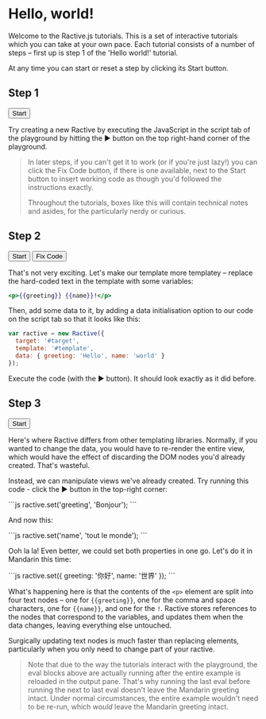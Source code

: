 # Hello, world!

Welcome to the Ractive.js tutorials. This is a set of interactive tutorials which you can take at your own pace. Each tutorial consists of a number of steps – first up is step 1 of the 'Hello world!' tutorial.

At any time you can start or reset a step by clicking its Start button.

## Step 1
<div class="tutorial">
	<button data-tab="script" data-tutorial="N4IgFiBcoE5SBTAJgcwSAvgGhAF3gDxICWAbgATFIC8AOngIYxq70B8BA9CaW7QHYCCAZwDGMYgAdclGvVwIAtpIA2DBfXK4AnpIR08CAB65OMBqNxkE7AbVwFJbABIIVKgPZZyAdw8wVJABCLichTjEJaTYQHGF4Tk5yYwRRAFcFLTBiYXJRDyQEX2JcMCyi1QZtcgAjDNwPfkom0qKGyQBaCRQwGXyYfgQYcg8AMyyc8kkGQYFSJnJzS2tyanJBn3IAJQsrUgQACmABci0mFkhyAHIAYlxzhFwrrBOtJUqFS9uFZTUFK4EGAAlABuOz8RJZGAeNI9GEyVrCNoZfzEBgqYTeVowIqTGYjDKSDLkHjFUrkfFUEbjK73ZiPAEQpIzJAUt6-dRFSJSGQ+EplSmssbXH4fBCMyHaGF5fGjYj8VmtAm4IkyUks9li8jc6QjFpgIrOAAqAFkADJnGqYIA">Start</button>
</div>

Try creating a new Ractive by executing the JavaScript in the script tab of the playground by hitting the &#9654; button on the top right-hand corner of the playground.

> In later steps, if you can't get it to work (or if you're just lazy!) you can click the Fix Code button, if there is one available, next to the Start button to insert working code as though you'd followed the instructions exactly.
> 
> Throughout the tutorials, boxes like this will contain technical notes and asides, for the particularly nerdy or curious.

## Step 2
<div class="tutorial">
	<button data-tab="html" data-tutorial="N4IgFiBcoE5SBTAJgcwSAvgGhAF3gDxICWAbgATFIC8AOngIYxq70B8BA9CaW7QHYCCAZwDGMYgAdclGvVwIAtpIA2DBfXK4AnpIR08CAB65OMBqNxkE7AbVwFJbABIIVKgPZZyAdw8wVJABCLichTjEJaTYQHGF4UiZyc0trcmpyfgQfcgAlCytSBAAKYAFyLSYWSHIAcgBiXCqEXFqscq0lVXUEGoaFZTUFWoEMAEoAbgFMIA">Start</button>
	<button data-tab="script" data-run="true" data-tutorial="N4IgFiBcoE5SBTAJgcwSAvgGhAF3gDxICWAbgATFIC8AOngIYxq70B8BA9CaW7QHYCCAZwDGMYgAdclGvVwIAtpIA2DBfXK4AnpIR08CAB65OMBqNxkE7AbVwFJbYMBQwECK-xQZs5F-wMigi+AIRcTkKcYhLSbCA4wvCkTOTmltbk1OT8CADu5ABKFlakCAAUwALkWkwskOQA5ADEuHWejVjVWkqq6ggNLQrKagqd3UjqDA3A5G4eXiiDABIIKioA9p05QQNNeRswKkiN5BgCGACUANwCmEA">Fix Code</button>
</div>

That's not very exciting. Let's make our template more templatey – replace the hard-coded text in the template with some variables:

```handlebars
<p>{{greeting}} {{name}}!</p>
```

Then, add some data to it, by adding a data initialisation option to our code on the script tab so that it looks like this:

```js
var ractive = new Ractive({
  target: '#target',
  template: '#template',
  data: { greeting: 'Hello', name: 'world' }
});
```
Execute the code (with the &#9654; button). It should look exactly as it did before.

## Step 3
<div class="tutorial">
  <button data-tutorial="N4IgFiBcoE5SBTAJgcwSAvgGhAF3gDxICWAbgATFIC8AOngIYxq70B8BA9CaW7QHYCCAZwDGMYgAdclGvVwIAtpIA2DBfXK4AnpIR08CAB65OMBqNxkE7AbVwFJbYMBQwECK-xQZs5F-wMigi+AIRcTkKcYhLSbCA4wvCkTOTmltbk1OT8CADu5ABKFlakCAAUwALkWkwskOQA5ADEuHWejVjVWkqq6ggNLQrKagqd3UjqDA3A5G4eXiiDABIIKioA9p05QQNNeRswKkiN5BgCGACUANwCmEA">Start</button>
</div>

Here's where Ractive differs from other templating libraries. Normally, if you wanted to change the data, you would have to re-render the entire view, which would have the effect of discarding the DOM nodes you'd already created. That's wasteful.

Instead, we can manipulate views we've already created. Try running this code - click the &#9654; button in the top-right corner:

<div data-runtutorial="N4IgFiBcoE5SBTAJgcwSAvgGhAF3gDxICWAbgATFIC8AOngIYxq70B8BA9CaW7QHYCCAZwDGMYgAdclGvVwIAtpIA2DBfXK4AnpIR08CAB65OMBqNxkE7AbVwFJbYMBQwECK-xQZs5F-wMigi+AIRcTkKcYhLSbCA4wvCkTOTmltbk1OT8CADu5ABKFlakCAAUwALkWkwskOQA5ADEuHWejVjVWkqq6ggNLQrKagqd3UjqDA3A5G4eXiiDABIIKioA9p05QQNNeRswKkiN5BgCGACUANwCmEA" data-eval="E4QwxgLglgbgpgOgM5wgCgOQHNh1VAOywwBoACDAIQHsCAragV2AwEoBuIA"></div>
```js
ractive.set('greeting', 'Bonjour');
```

And now this:

<div data-runtutorial="N4IgFiBcoE5SBTAJgcwSAvgGhAF3gDxICWAbgATFIC8AOngIYxq70B8BA9CaW7QHYCCAZwDGMYgAdclGvVwIAtpIA2DBfXK4AnpIR08CAB65OMBqNxkE7AbVwFJbYMBQwECK-xQZs5F-wMigi+AIRcTkKcYhLSbCA4wvCkTOTmltbk1OT8CADu5ABKFlakCAAUwALkWkwskOQA5ADEuHWejVjVWkqq6ggNLQrKagqd3UjqDA3A5G4eXiiDABIIKioA9p05QQNNeRswKkiN5BgCGACUANwCmEA" data-eval="E4QwxgLglgbgpgOgM5wgCgOQHNh1VAOywwBoACDAIQHsCAragV2AwEoBuAKFElkRXQYCIALZxSFCEwhkANnDIjaAE3EcgA"></div>
```js
ractive.set('name', 'tout le monde');
```

Ooh la la! Even better, we could set both properties in one go. Let's do it in Mandarin this time:

<div data-runtutorial="N4IgFiBcoE5SBTAJgcwSAvgGhAF3gDxICWAbgATFIC8AOngIYxq70B8BA9CaW7QHYCCAZwDGMYgAdclGvVwIAtpIA2DBfXK4AnpIR08CAB65OMBqNxkE7AbVwFJbYMBQwECK-xQZs5F-wMigi+AIRcTkKcYhLSbCA4wvCkTOTmltbk1OT8CADu5ABKFlakCAAUwALkWkwskOQA5ADEuHWejVjVWkqq6ggNLQrKagqd3UjqDA3A5G4eXiiDABIIKioA9p05QQNNeRswKkiN5BgCGACUANwCmEA" data-eval="E4QwxgLglgbgpgOgM5wgCgN4CgAEODmwcqUAdvgFw4DkgBvKC+mtQDS46kgC2cV1gaHKAyrtSwBfAJQBuIA"></div>
```js
ractive.set({
  greeting: '你好',
  name: '世界'
});
```

What's happening here is that the contents of the `<p>` element are split into four text nodes – one for `{{greeting}}`, one for the comma and space characters, one for `{{name}}`, and one for the `!`. Ractive stores references to the nodes that correspond to the variables, and updates them when the data changes, leaving everything else untouched.

Surgically updating text nodes is much faster than replacing elements, particularly when you only need to change part of your ractive.

> Note that due to the way the tutorials interact with the playground, the eval blocks above are actually running after the entire example is reloaded in the output pane. That's why running the last eval before running the next to last eval doesn't leave the Mandarin greeting intact. Under normal circumstances, the entire example wouldn't need to be re-run, which _would_ leave the Mandarin greeting intact.

